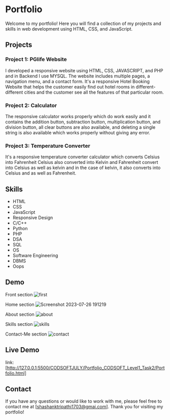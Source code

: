
# Portfolio 

Welcome to my portfolio! Here you will find a collection of my projects and skills in web development using HTML, CSS, and JavaScript.

## Projects

### Project 1: PGlife Website
I developed a responsive website using HTML, CSS, JAVASCRIPT, and PHP and in Backend I use MYSQL. The website includes multiple pages, a navigation menu, and a contact form.
It's a responsive Hotel Booking Website that helps the customer easily find out hotel rooms in different-different cities and the customer see all the features of that particular room.

### Project 2: Calculator
The responsive calculator works properly which do work easily and it contains the addition button, subtraction button, multiplication button, and division button, all clear buttons are also available, and deleting a single string is also available which works properly without giving any error.

### Project 3: Temperature Converter
It's a responsive temperature converter calculator which converts Celsius into Fahrenheit Celsius also converted into Kelvin and Fahrenheit convert into Celsius as well as kelvin and in the case of kelvin, it also converts into Celsius and as well as Fahrenheit.

## Skills

- HTML
- CSS
- JavaScript
- Responsive Design
- C/C++
- Python
- PHP
- DSA
- SQL
- OS
- Software Engineering
- DBMS
- Oops

## Demo
Front section
![first](https://github.com/Shashanktriathi1703/Portfolio_CODSOFT_Level1_Task2/assets/105815482/b6457c97-7952-4960-b02c-aa6131c4aba7)

Home section
![Screenshot 2023-07-26 191219](https://github.com/Shashanktriathi1703/Portfolio_CODSOFT_Level1_Task2/assets/105815482/4037b27c-c2c1-40f9-aa7f-3156d139c666)

About section
![about](https://github.com/Shashanktriathi1703/Portfolio_CODSOFT_Level1_Task2/assets/105815482/751a8901-cf88-4875-9835-d7b7adda1c53)

Skills section
![skills](https://github.com/Shashanktriathi1703/Portfolio_CODSOFT_Level1_Task2/assets/105815482/873ff7d6-95fd-49f3-be6d-20e5276d6059)

Contact-Me section
![contact](https://github.com/Shashanktriathi1703/Portfolio_CODSOFT_Level1_Task2/assets/105815482/c6227883-50d2-4a7a-a49c-40f1071d679d)

## Live Demo
link: [http://127.0.0.1:5500/CODSOFTJULY/Portfolio_CODSOFT_Level1_Task2/Portfolio.html]



## Contact

If you have any questions or would like to work with me, please feel free to contact me at [shashanktripathi1703@gmai.com]. Thank you for visiting my portfolio!

